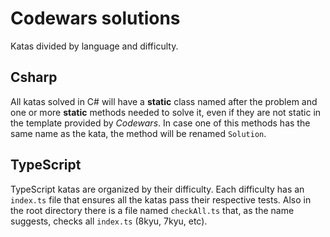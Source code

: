 # Codewars solutions

Katas divided by language and difficulty.

## Csharp

All katas solved in C# will have a **static** class named after the problem and one or more **static** methods
needed to solve it, even if they are not static in the template provided by *Codewars*. In case one of this 
methods has the same name as the kata, the method will be renamed `Solution`.

## TypeScript

TypeScript katas are organized by their difficulty. Each difficulty has an `index.ts` file that ensures all the katas pass their respective tests. Also in the root directory there is a file named `checkAll.ts` that, as the name suggests, checks all `index.ts` (8kyu, 7kyu, etc).

